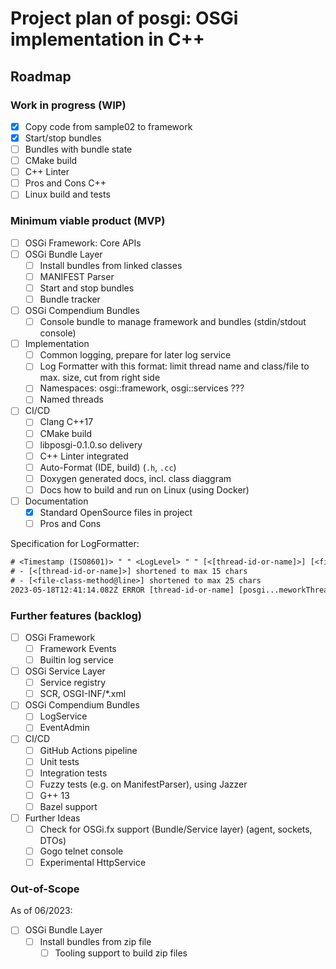 # Project plan of posgi: OSGi implementation in C++

## Roadmap

### Work in progress (WIP)

* [x] Copy code from sample02 to framework
* [x] Start/stop bundles
* [ ] Bundles with bundle state
* [ ] CMake build
* [ ] C++ Linter
* [ ] Pros and Cons C++
* [ ] Linux build and tests

### Minimum viable product (MVP)

* [ ] OSGi Framework: Core APIs
* [ ] OSGi Bundle Layer
  * [ ] Install bundles from linked classes
  * [ ] MANIFEST Parser
  * [ ] Start and stop bundles
  * [ ] Bundle tracker
* [ ] OSGi Compendium Bundles
  * [ ] Console bundle to manage framework and bundles (stdin/stdout console)
* [ ] Implementation
  * [ ] Common logging, prepare for later log service
  * [ ] Log Formatter with this format: limit thread name and class/file to max. size, cut from right side
  * [ ] Namespaces: osgi::framework, osgi::services ???
  * [ ] Named threads
* [ ] CI/CD
  * [ ] Clang C++17
  * [ ] CMake build
  * [ ] libposgi-0.1.0.so delivery
  * [ ] C++ Linter integrated
  * [ ] Auto-Format (IDE, build) (`.h`, `.cc`)
  * [ ] Doxygen generated docs, incl. class diaggram
  * [ ] Docs how to build and run on Linux (using Docker)
* [ ] Documentation
  * [x] Standard OpenSource files in project
  * [ ] Pros and Cons

Specification for LogFormatter:

```txt
# <Timestamp (ISO8601)> " " <LogLevel> " " [<[thread-id-or-name]>] [<file-class-method@line>] [msg]
# - [<[thread-id-or-name]>] shortened to max 15 chars
# - [<file-class-method@line>] shortened to max 25 chars
2023-05-18T12:41:14.082Z ERROR [thread-id-or-name] [posgi...meworkThreadLoop@186] FrameworkImpl::frameworkThreadLoop: Signal received!
```

### Further features (backlog)

* [ ] OSGi Framework
  * [ ] Framework Events
  * [ ] Builtin log service
* [ ] OSGi Service Layer
  * [ ] Service registry
  * [ ] SCR, OSGI-INF/*.xml
* [ ] OSGi Compendium Bundles
  * [ ] LogService
  * [ ] EventAdmin
* [ ] CI/CD
  * [ ] GitHub Actions pipeline
  * [ ] Unit tests
  * [ ] Integration tests
  * [ ] Fuzzy tests (e.g. on ManifestParser), using Jazzer
  * [ ] G++ 13
  * [ ] Bazel support
* [ ] Further Ideas
  * [ ] Check for OSGi.fx support (Bundle/Service layer) (agent, sockets, DTOs)
  * [ ] Gogo telnet console
  * [ ] Experimental HttpService

### Out-of-Scope

As of 06/2023:

* [ ] OSGi Bundle Layer
  * [ ] Install bundles from zip file
    * [ ]  Tooling support to build zip files
